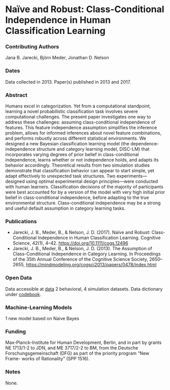 # Naïve and Robust: Class-Conditional Independence in Human Classification Learning

### Contributing Authors
Jana B. Jarecki, Björn Meder, Jonathan D. Nelson

### Dates
Data collected in 2013. Paper(s) published in 2013 and 2017.

### Abstract
Humans excel in categorization. Yet from a computational standpoint, learning a novel probabilistic classification task involves severe computational challenges. The present paper investigates one way to address these challenges: assuming class-conditional independence of features. This feature independence assumption simplifies the inference problem, allows for informed inferences about novel feature combinations, and performs robustly across different statistical environments. We designed a new Bayesian classification learning model (the dependence-independence structure and category learning model, DISC-LM) that incorporates varying degrees of prior belief in class-conditional independence, learns whether or not independence holds, and adapts its behavior accordingly. Theoretical results from two simulation studies demonstrate that classification behavior can appear to start simple, yet adapt effectively to unexpected task structures. Two experiments—designed using optimal experimental design principles—were conducted with human learners. Classification decisions of the majority of participants were best accounted for by a version of the model with very high initial prior belief in class-conditional independence, before adapting to the true environmental structure. Class-conditional independence may be a strong and useful default assumption in category learning tasks.

### Publications
* Jarecki, J. B., Meder, B., & Nelson, J. D. (2017). Naïve and Robust: Class-Conditional Independence in Human Classification Learning. Cognitive Science, 42(1), 4–42. https://doi.org/10.1111/cogs.12496
* Jarecki, J. B., Meder, B., & Nelson, J. D. (2013). The Assumption of Class-Conditional Independence in Category Learning. In Proceedings of the 35th Annual Conference of the Cognitive Science Society, 2650–2655, https://mindmodeling.org/cogsci2013/papers/0478/index.html

### Open Data
Data accessible at [data](data) 2 behavioral, 4 simulation datasets. Data dictionary under [codebook](data/data_dictionary_codebook.html).

### Machine-Learning Models
1 new model based on Naive Bayes

### Funding
Max-Planck-Institute for Human Development, Berlin, and in part by grants NE 1713/1-2 to JDN, and ME 3717/2-2 to BM, from the Deutsche Forschungsgemeinschaft (DFG) as part of the priority program “New Frame- works of Rationality” (SPP 1516).

### Notes
None.

